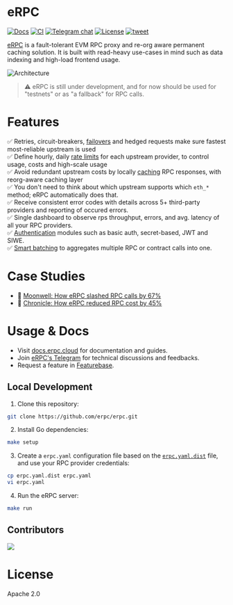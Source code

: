 # eRPC

<a href="https://docs.erpc.cloud//"><img alt="Docs" src="https://img.shields.io/badge/docs-get%20started-brightgreen"/></a>
[![CI][ci-badge]][ci-url]
[![Telegram chat][tg-badge]][tg-url]
[![License][license-badge]][license-url]
<a href="https://twitter.com/intent/tweet?text=EVM%20RPC%20proxy%20to%20increase%20reliability%20and%20reduce%20costs%20of%20your%20RPC%20usage%20https://www.erpc.cloud&hashtags=rpc,proxy,caching">
<img alt="tweet" src="https://img.shields.io/twitter/url/http/shields.io.svg?style=social"/>
</a>

[eRPC](https://erpc.cloud/) is a fault-tolerant EVM RPC proxy and re-org aware permanent caching solution. It is built with read-heavy use-cases in mind such as data indexing and high-load frontend usage.

![Architecture](./assets/hla-diagram.svg)

> ⚠️ eRPC is still under development, and for now should be used for "testnets" or as "a fallback" for RPC calls.

# Features

✅ Retries, circuit-breakers, [failovers](https://docs.erpc.cloud/config/failsafe) and hedged requests make sure fastest most-reliable upstream is used <br/>
✅ Define hourly, daily [rate limits](https://docs.erpc.cloud/config/rate-limiters) for each upstream provider, to control usage, costs and high-scale usage<br/>
✅ Avoid redundant upstream costs by locally [caching](https://docs.erpc.cloud/config/database) RPC responses, with reorg-aware caching layer<br/>
✅ You don't need to think about which upstream supports which `eth_*` method; eRPC automatically does that.<br/>
✅ Receive consistent error codes with details across 5+ third-party providers and reporting of occured errors.<br/>
✅ Single dashboard to observe rps throughput, errors, and avg. latency of all your RPC providers.<br/>
✅ [Authentication](https://docs.erpc.cloud/config/auth) modules such as basic auth, secret-based, JWT and SIWE.<br/>
✅ [Smart batching](https://docs.erpc.cloud/operation/batch) to aggregates multiple RPC or contract calls into one.<br/>

# Case Studies

* 🚀 [Moonwell: How eRPC slashed RPC calls by 67%](https://erpc.cloud/case-studies/moonwell)
* 🚀 [Chronicle: How eRPC reduced RPC cost by 45%](https://erpc.cloud/case-studies/chronicle)

# Usage & Docs

- Visit [docs.erpc.cloud](https://docs.erpc.cloud) for documentation and guides.
- Join [eRPC's Telegram](https://t.me/+eEik0_G1VMhmN2U8) for technical discussions and feedbacks.
- Request a feature in [Featurebase](https://erpc.featurebase.app).

## Local Development

1. Clone this repository:

```bash
git clone https://github.com/erpc/erpc.git
```

2. Install Go dependencies:

```bash
make setup
```

3. Create a `erpc.yaml` configuration file based on the [`erpc.yaml.dist`](./erpc.yaml.dist) file, and use your RPC provider credentials:

```bash
cp erpc.yaml.dist erpc.yaml
vi erpc.yaml
```

4. Run the eRPC server:

```bash
make run
```

## Contributors

<a href="https://github.com/erpc/erpc/graphs/contributors">
  <img src="https://contrib.rocks/image?repo=erpc/erpc" />
</a>

# License

Apache 2.0

[ci-badge]: https://img.shields.io/badge/CI-passing-brightgreen
[ci-url]: https://github.com/erpc/erpc/actions/workflows/development.yml
[tg-badge]: https://img.shields.io/endpoint?color=neon&logo=telegram&label=chat&url=https%3A%2F%2Fmogyo.ro%2Fquart-apis%2Ftgmembercount%3Fchat_id%3Derpc_cloud
[tg-url]: https://t.me/erpc_cloud
[license-badge]: https://img.shields.io/github/license/erpc/erpc
[license-url]: https://github.com/erpc/erpc/blob/main/LICENSE
